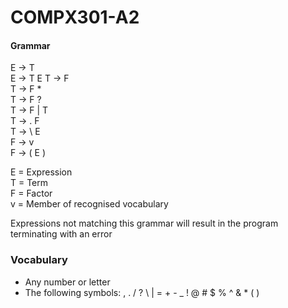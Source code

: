 # COMPX301-A2

#### Grammar

E -> T  
E -> T E
T -> F  
T -> F *  
T -> F ?  
T -> F | T  
T -> . F  
T -> \ E  
F -> v  
F -> ( E )  

E = Expression  
T = Term  
F = Factor  
v = Member of recognised vocabulary

Expressions not matching this grammar will result in the program terminating with an error

### Vocabulary
- Any number or letter
- The following symbols:
, . / ? \ | = + - _ ! @ # $ %  ^ & * ( )